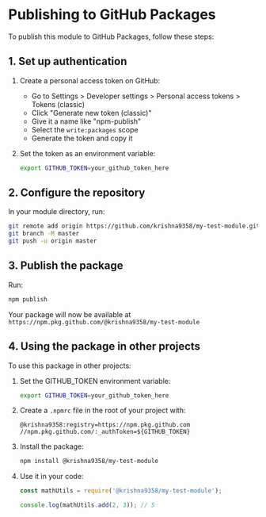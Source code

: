 # Publishing to GitHub Packages

To publish this module to GitHub Packages, follow these steps:

## 1. Set up authentication

1. Create a personal access token on GitHub:
   - Go to Settings > Developer settings > Personal access tokens > Tokens (classic)
   - Click "Generate new token (classic)"
   - Give it a name like "npm-publish"
   - Select the `write:packages` scope
   - Generate the token and copy it

2. Set the token as an environment variable:
   ```bash
   export GITHUB_TOKEN=your_github_token_here
   ```

## 2. Configure the repository

In your module directory, run:
```bash
git remote add origin https://github.com/krishna9358/my-test-module.git
git branch -M master
git push -u origin master
```

## 3. Publish the package

Run:
```bash
npm publish
```

Your package will now be available at `https://npm.pkg.github.com/@krishna9358/my-test-module`

## 4. Using the package in other projects

To use this package in other projects:

1. Set the GITHUB_TOKEN environment variable:
   ```bash
   export GITHUB_TOKEN=your_github_token_here
   ```

2. Create a `.npmrc` file in the root of your project with:
   ```
   @krishna9358:registry=https://npm.pkg.github.com
   //npm.pkg.github.com/:_authToken=${GITHUB_TOKEN}
   ```

3. Install the package:
   ```bash
   npm install @krishna9358/my-test-module
   ```

4. Use it in your code:
   ```javascript
   const mathUtils = require('@krishna9358/my-test-module');
   
   console.log(mathUtils.add(2, 3)); // 5
   ```